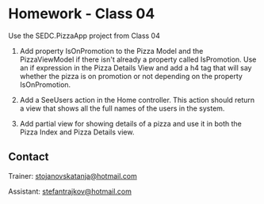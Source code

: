 # Homework - Class 04

Use the SEDC.PizzaApp project from Class 04

1. Add property IsOnPromotion to the Pizza Model and the PizzaViewModel if there isn't already a property called IsPromotion. Use an if expression in the Pizza Details View 
and add a h4 tag that will say whether the pizza is on promotion or not depending on the property IsOnPromotion.

2. Add a SeeUsers action in the Home controller. This action should return a view that shows all the full names of the users in the system. 

3. Add partial view for showing details of a pizza and use it in both the Pizza Index and Pizza Details view.


## Contact
Trainer: stojanovskatanja@hotmail.com

Assistant: stefantrajkov@hotmail.com